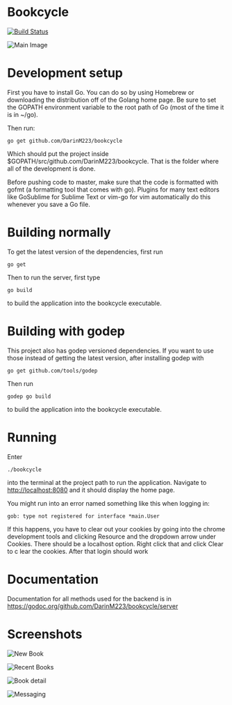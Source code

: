 # Bookcycle

[![Build Status](https://travis-ci.org/DarinM223/bookcycle.svg)](https://travis-ci.org/DarinM223/bookcycle)

![Main Image](http://i.imgur.com/lgGEjsT.png)

Development setup
=================

First you have to install Go. You can do so by using Homebrew or downloading the distribution off of the Golang home page. Be sure to set the GOPATH environment variable to the root path of Go (most of the time it is in ~/go). 

Then run:
```
go get github.com/DarinM223/bookcycle
```
Which should put the project inside $GOPATH/src/github.com/DarinM223/bookcycle. That is the folder where all of the development is done. 

Before pushing code to master, make sure that the code is formatted with gofmt (a formatting tool that comes with go). Plugins for many text editors like GoSublime for Sublime Text or vim-go for vim automatically do this whenever you save a Go file.

Building normally
=================
To get the latest version of the dependencies, first run 
```
go get
```

Then to run the server, first type
```
go build
```
to build the application into the bookcycle executable. 

Building with godep
===================
This project also has godep versioned dependencies. If you want to use those instead of getting the latest version, after installing godep with 
```
go get github.com/tools/godep
```

Then run
```
godep go build
```
to build the application into the bookcycle executable.

Running
=======
Enter
```
./bookcycle
```
into the terminal at the project path to run the application. Navigate to [http://localhost:8080](http://localhost:8080) and it should display the home page.

You might run into an error named something like this when logging in:
```
gob: type not registered for interface *main.User
```
If this happens, you have to clear out your cookies by going into the chrome development tools and clicking Resource and the dropdown arrow under Cookies. There should be a localhost option. Right click that and click Clear to c lear the cookies. After that login should work

Documentation
=============
Documentation for all methods used for the backend is in https://godoc.org/github.com/DarinM223/bookcycle/server

Screenshots
===========

![New Book](http://i.imgur.com/jOqxuKI.png)

![Recent Books](http://i.imgur.com/ykuqznz.png)

![Book detail](http://i.imgur.com/XLeD4lu.png)

![Messaging](http://i.imgur.com/BIdsRdX.png)

